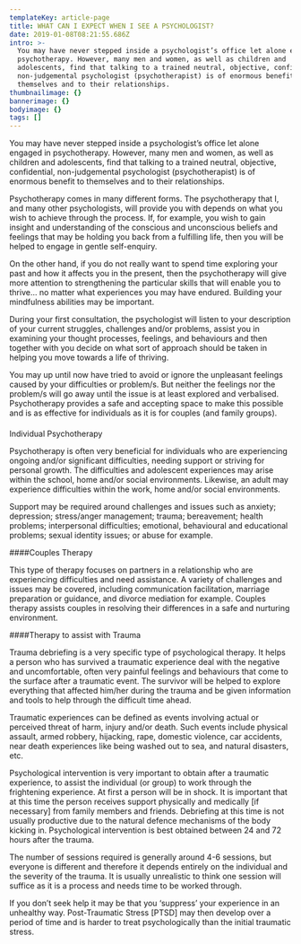 ```yaml
---
templateKey: article-page
title: WHAT CAN I EXPECT WHEN I SEE A PSYCHOLOGIST?
date: 2019-01-08T08:21:55.686Z
intro: >-
  You may have never stepped inside a psychologist’s office let alone engaged in
  psychotherapy. However, many men and women, as well as children and
  adolescents, find that talking to a trained neutral, objective, confidential,
  non-judgemental psychologist (psychotherapist) is of enormous benefit to
  themselves and to their relationships.
thumbnailimage: {}
bannerimage: {}
bodyimage: {}
tags: []
---
```


You may have never stepped inside a psychologist’s office let alone engaged in psychotherapy. However, many men and women, as well as children and adolescents, find that talking to a trained neutral, objective, confidential, non-judgemental psychologist (psychotherapist) is of enormous benefit to themselves and to their relationships.

Psychotherapy comes in many different forms. The psychotherapy that I, and many other psychologists, will provide you with depends on what you wish to achieve through the process. If, for example, you wish to gain insight and understanding of the conscious and unconscious beliefs and feelings that may be holding you back from a fulfilling life, then you will be helped to engage in gentle self-enquiry.

On the other hand, if you do not really want to spend time exploring your past and how it affects you in the present, then the psychotherapy will give more attention to strengthening the particular skills that will enable you to thrive… no matter what experiences you may have endured. Building your mindfulness abilities may be important.

During your first consultation, the psychologist will listen to your description of your current struggles, challenges and/or problems, assist you in examining your thought processes, feelings, and behaviours and then together with you decide on what sort of approach should be taken in helping you move towards a life of thriving.

You may up until now have tried to avoid or ignore the unpleasant feelings caused by your difficulties or problem/s. But neither the feelings nor the problem/s will go away until the issue is at least explored and verbalised. Psychotherapy provides a safe and accepting space to make this possible and is as effective for individuals as it is for couples (and family groups).

####

Individual Psychotherapy

Psychotherapy is often very beneficial for individuals who are experiencing ongoing and/or significant difficulties, needing support or striving for personal growth. The difficulties and adolescent experiences may arise within the school, home and/or social environments. Likewise, an adult may experience difficulties within the work, home and/or social environments.

Support may be required around challenges and issues such as anxiety; depression; stress/anger management; trauma; bereavement; health problems; interpersonal difficulties; emotional, behavioural and educational problems; sexual identity issues; or abuse for example.

####Couples Therapy

This type of therapy focuses on partners in a relationship who are experiencing difficulties and need assistance. A variety of challenges and issues may be covered, including communication facilitation, marriage preparation or guidance, and divorce mediation for example. Couples therapy assists couples in resolving their differences in a safe and nurturing environment.

####Therapy to assist with Trauma

Trauma debriefing is a very specific type of psychological therapy. It helps a person who has survived a traumatic experience deal with the negative and uncomfortable, often very painful feelings and behaviours that come to the surface after a traumatic event. The survivor will be helped to explore everything that affected him/her during the trauma and be given information and tools to help through the difficult time ahead.

Traumatic experiences can be defined as events involving actual or perceived threat of harm, injury and/or death. Such events include physical assault, armed robbery, hijacking, rape, domestic violence, car accidents, near death experiences like being washed out to sea, and natural disasters, etc.

Psychological intervention is very important to obtain after a traumatic experience, to assist the individual (or group) to work through the frightening experience. At first a person will be in shock. It is important that at this time the person receives support physically and medically \[if necessary] from family members and friends. Debriefing at this time is not usually productive due to the natural defence mechanisms of the body kicking in. Psychological intervention is best obtained between 24 and 72 hours after the trauma.

The number of sessions required is generally around 4-6 sessions, but everyone is different and therefore it depends entirely on the individual and the severity of the trauma. It is usually unrealistic to think one session will suffice as it is a process and needs time to be worked through.

If you don’t seek help it may be that you ‘suppress’ your experience in an unhealthy way. Post-Traumatic Stress \[PTSD] may then develop over a period of time and is harder to treat psychologically than the initial traumatic stress.
